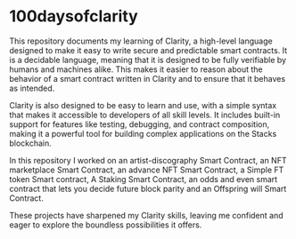 # 100daysofclarity

This repository documents my learning of Clarity, a high-level language designed to make it easy to write secure and predictable smart contracts. 
It is a decidable language, meaning that it is designed to be fully verifiable by humans and machines alike. 
This makes it easier to reason about the behavior of a smart contract written in Clarity and to ensure that it behaves as intended.

Clarity is also designed to be easy to learn and use, with a simple syntax that makes it accessible to developers of all skill levels. 
It includes built-in support for features like testing, debugging, and contract composition, making it a powerful tool for building complex applications on the Stacks blockchain.

In this repository I worked on an artist-discography Smart Contract, an NFT marketplace Smart Contract, an advance NFT Smart Contract, a Simple FT token Smart contract,
A Staking Smart Contract, an odds and even smart contract that lets you decide future block parity and an Offspring will Smart Contract. 

These projects have sharpened my Clarity skills, leaving me confident and eager to explore the boundless possibilities it offers.